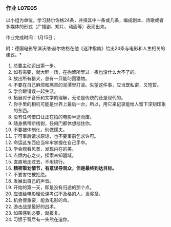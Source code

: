 ### 作业 L07E05

以小组为单位，学习赫尔佐格24条，并择其中一条或几条，编成剧本、诗歌或者多媒体的形式（广播剧、短片、动画等）表现出来。

作业完成时间：1月15日；

附：德国电影导演沃纳·赫尔佐格在他《迷津指南》给出24条与电影和人生相关的建议。*
 
1. 总要主动迈出第一步。
2. 如有需要，就大醉一场，在拘留所里过一夜也没什么大不了的。
3. 放出所有猎犬，总有一只能叼回猎物。
4. 不要在自己麻烦和痛苦的泥潭里打滚。失望这件事，应当既私密，又短暂。
5. 学会跟错误一起生活。
6. 拓展对于音乐和文学的理解，无论是传统的还是现代的。
7. 你手里的相机可能是世界上最后一台，所以，用它来记录能给人留下深刻印象的东西。
8. 没有任何借口让正在拍的电影半途而废。
9. 随身携带断线钳，任何门都休想挡住你。
10. 不要被体制化，别做懦夫。
11. 宁可事后请求原谅，也不要事前乞求许可。
12. 命运这东西应当牢牢掌握在自己手中。
13. 学会观看风景，发现内在的美。
14. 点燃内心之火，探索未知疆域。
15. 直直地走过去，不用绕行。
16. **精密策划情节，有意误导观众，但是最终到达目标。**
17. 不要害怕被拒绝。
18. 发展出自己的声音。
19. 开始的第一天，即是没有归途的那个点。
20. 应该给电影理论课考试不及格的人，发奖章。
21. 机会很重要，能救电影的命。
22. 游击战是最好的战术。
23. 如果感到必要，就报复。
24. 习惯于背后有一头熊在追你。
